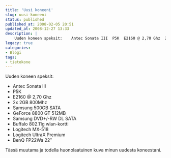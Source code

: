```yaml
---
title: 'Uusi koneeni'
slug: uusi-koneeni
status: published
published_at: 2008-02-05 20:51
updated_at: 2008-12-27 13:33
description: |
    Uuden koneen speksit:    Antec Sonata III  P5K  E2160 @ 2,70 Ghz  2x 2GB 800Mhz  Samsung 500GB SATA  GeForce 8800 GT 512MB  Samsung DVD+/-RW DL SATA  Buffalo 802.11g wlan-kortti  Logitech MX-518  Logitech UltraX Premium  BenQ FP22Wa 22"   Tässä muutama ja todella huonolaatuinen kuva minun uudesta koneestani.
legacy: true
categories:
- Blogi
tags:
- tietokone
---
```


<p>Uuden koneen speksit:</p>
<ul>
<li>Antec Sonata III</li>
<li>P5K</li>
<li>E2160 @ 2,70 Ghz</li>
<li>2x 2GB 800Mhz</li>
<li>Samsung 500GB SATA</li>
<li>GeForce 8800 GT 512MB</li>
<li>Samsung DVD+/-RW DL SATA</li>
<li>Buffalo 802.11g wlan-kortti</li>
<li>Logitech MX-518</li>
<li>Logitech UltraX Premium</li>
<li>BenQ FP22Wa 22&#8243;</li>
</ul>
<p>Tässä muutama ja todella huonolaatuinen kuva minun uudesta koneestani.</p>